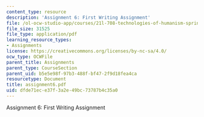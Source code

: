 ```yaml
---
content_type: resource
description: 'Assignment 6: First Writing Assignment'
file: /ol-ocw-studio-app/courses/21l-708-technologies-of-humanism-spring-2003/dfde71ece37f3a2e49bc73787b4c35a0_assignment6.pdf
file_size: 31525
file_type: application/pdf
learning_resource_types:
- Assignments
license: https://creativecommons.org/licenses/by-nc-sa/4.0/
ocw_type: OCWFile
parent_title: Assignments
parent_type: CourseSection
parent_uid: b5e5e98f-97b3-488f-bf47-2f9d18fea4ca
resourcetype: Document
title: assignment6.pdf
uid: dfde71ec-e37f-3a2e-49bc-73787b4c35a0
---
```

Assignment 6: First Writing Assignment